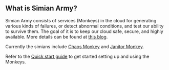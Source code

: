 ## What is Simian Army?

Simian Army consists of services (Monkeys) in the cloud for generating various kinds of failures, or detect abnormal conditions, and test our ability to survive them. The goal of it is to keep our cloud safe, secure, and highly available. More details can be found at [this blog](http://techblog.netflix.com/2011/07/netflix-simian-army.html).

Currently the simians include [Chaos Monkey](wiki/Chaos-Home) and [Janitor Monkey](wiki/Janitor-Home).

Refer to the [Quick start guide](wiki/Quick-Start-Guide) to get started setting up and using the Monkeys.